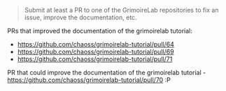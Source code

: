  > Submit at least a PR to one of the GrimoireLab repositories to fix an issue, improve the documentation, etc.
 
 PRs that improved the documentation of the grimoirelab tutorial:
 - https://github.com/chaoss/grimoirelab-tutorial/pull/64
 - https://github.com/chaoss/grimoirelab-tutorial/pull/69
 - https://github.com/chaoss/grimoirelab-tutorial/pull/71
 
 PR that could improve the documentation of the grimoirelab tutorial - https://github.com/chaoss/grimoirelab-tutorial/pull/70 :P
